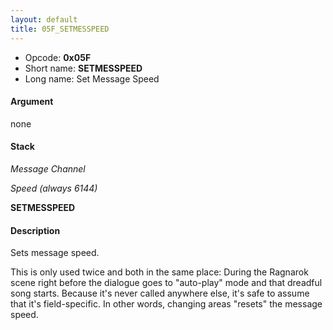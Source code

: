```yaml
---
layout: default
title: 05F_SETMESSPEED
---
```


-   Opcode: **0x05F**
-   Short name: **SETMESSPEED**
-   Long name: Set Message Speed

#### Argument

none

#### Stack

  
*Message Channel*

*Speed (always 6144)*

**SETMESSPEED**

#### Description

Sets message speed.

This is only used twice and both in the same place: During the Ragnarok scene right before the dialogue goes to "auto-play" mode and that dreadful song starts. Because it's never called anywhere else, it's safe to assume that it's field-specific. In other words, changing areas "resets" the message speed.
